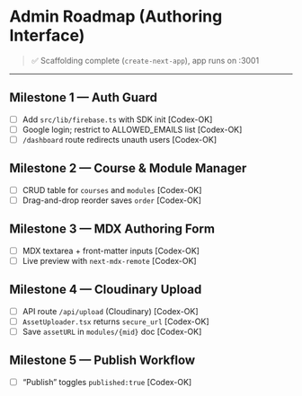 # Admin Roadmap (Authoring Interface)

> ✅ Scaffolding complete (`create-next-app`), app runs on :3001

---

## Milestone 1 — Auth Guard
- [ ] Add `src/lib/firebase.ts` with SDK init               [Codex-OK]
- [ ] Google login; restrict to ALLOWED_EMAILS list         [Codex-OK]
- [ ] `/dashboard` route redirects unauth users             [Codex-OK]

## Milestone 2 — Course & Module Manager
- [ ] CRUD table for `courses` and `modules`                [Codex-OK]
- [ ] Drag-and-drop reorder saves `order`                   [Codex-OK]

## Milestone 3 — MDX Authoring Form
- [ ] MDX textarea + front-matter inputs                    [Codex-OK]
- [ ] Live preview with `next-mdx-remote`                   [Codex-OK]

## Milestone 4 — Cloudinary Upload
- [ ] API route `/api/upload` (Cloudinary)                  [Codex-OK]
- [ ] `AssetUploader.tsx` returns `secure_url`              [Codex-OK]
- [ ] Save `assetURL` in `modules/{mid}` doc                [Codex-OK]

## Milestone 5 — Publish Workflow
- [ ] “Publish” toggles `published:true`                    [Codex-OK]
